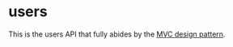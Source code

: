 # users

This is the users API that fully abides by the [MVC design
pattern](https://en.wikipedia.org/wiki/Model%E2%80%93view%E2%80%93controller).
